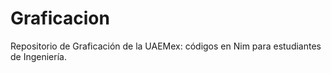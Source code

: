 # Graficacion
Repositorio de Graficación de la UAEMex: códigos en Nim para estudiantes de Ingeniería.
